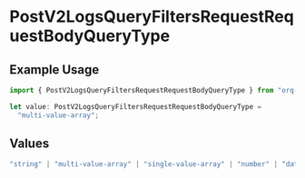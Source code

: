 # PostV2LogsQueryFiltersRequestRequestBodyQueryType

## Example Usage

```typescript
import { PostV2LogsQueryFiltersRequestRequestBodyQueryType } from "orq-poc-typescript-multi-env-version/models/operations";

let value: PostV2LogsQueryFiltersRequestRequestBodyQueryType =
  "multi-value-array";
```

## Values

```typescript
"string" | "multi-value-array" | "single-value-array" | "number" | "date" | "object" | "boolean"
```